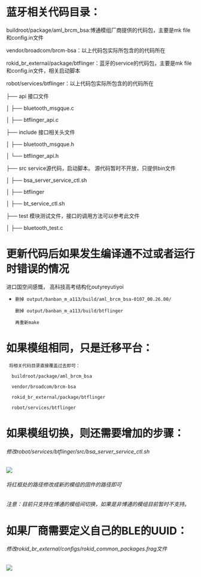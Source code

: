 # 蓝牙相关代码目录：

buildroot/package/aml\_brcm\_bsa:博通模组厂商提供的代码包，主要是mk file和config.in文件

vendor/broadcom/brcm-bsa：以上代码包实际所包含的的代码所在

rokid\_br\_external/package/btflinger：蓝牙的service的代码包，主要是mk file和config.in文件，相关启动脚本

robot/services/btflinger：以上代码包实际所包含的的代码所在

├── api                                             接口文件

│   ├── bluetooth\_msgque.c

│   ├── btflinger\_api.c

├── include                                     接口相关头文件

│   ├── bluetooth\_msgque.h

│   └── btflinger\_api.h

├── src                                            service源代码，启动脚本。 源代码暂时不开放，只提供bin文件

│   ├── bsa\_server\_service\_ctl.sh

│   ├── btflinger

│   ├── bt\_service\_ctl.sh

├── test                                           模块测试文件，接口的调用方法可以参考此文件

│   ├── bluetooth\_test.c

# 更新代码后如果发生编译通不过或者运行时错误的情况

进口国空间感慨， 高科技高考结构化outyreyutiyoi

* ```
  删掉 output/banban_m_a113/build/aml_brcm_bsa-0107_00.26.00/

  删掉 output/banban_m_a113/build/btflinger

  再重新make
  ```

# 如果模组相同，只是迁移平台：

```
 将相关代码目录直接覆盖过去即可：

  buildroot/package/aml_brcm_bsa

  vendor/broadcom/brcm-bsa

  rokid_br_external/package/btflinger

  robot/services/btflinger
```

# 如果模组切换，则还需要增加的步骤：

###### 修改robot/services/btflinger/src/bsa\_server\_service\_ctl.sh

![](/files/bluetooth/fw.png)

###### 将红框处的路径修改成新的模组的固件的路径即可

###### 注意：目前只支持在博通的模组间切换，如果是非博通的模组目前暂时不支持。

# 如果厂商需要定义自己的BLE的UUID：

###### 修改rokid\_br\_external/configs/rokid\_common\_packages.frag文件

![](/files/bluetooth/uuid.png)

